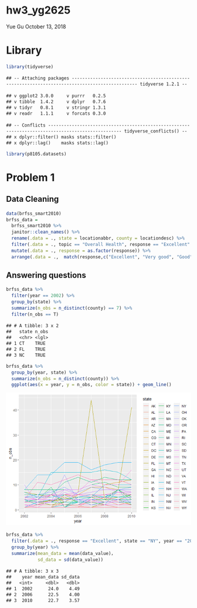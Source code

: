 hw3\_yg2625
================
Yue Gu
October 13, 2018

Library
=======

``` r
library(tidyverse)
```

    ## -- Attaching packages ----------------------------------------------------------------------------------------------- tidyverse 1.2.1 --

    ## v ggplot2 3.0.0     v purrr   0.2.5
    ## v tibble  1.4.2     v dplyr   0.7.6
    ## v tidyr   0.8.1     v stringr 1.3.1
    ## v readr   1.1.1     v forcats 0.3.0

    ## -- Conflicts -------------------------------------------------------------------------------------------------- tidyverse_conflicts() --
    ## x dplyr::filter() masks stats::filter()
    ## x dplyr::lag()    masks stats::lag()

``` r
library(p8105.datasets)
```

Problem 1
=========

Data Cleaning
-------------

``` r
data(brfss_smart2010)
brfss_data = 
  brfss_smart2010 %>% 
  janitor::clean_names() %>% 
  rename(.data = ., state = locationabbr, county = locationdesc) %>% 
  filter(.data = ., topic == "Overall Health", response == "Excellent" || response == "Very good" || response == "Good" || response == "Fair" || reponse == "Poor") %>% 
  mutate(.data = ., response = as.factor(response)) %>% 
  arrange(.data = .,  match(response,c("Excellent", "Very good", "Good", "Fair", "Poor")))
```

Answering questions
-------------------

``` r
brfss_data %>% 
  filter(year == 2002) %>% 
  group_by(state) %>% 
  summarize(n_obs = n_distinct(county) == 7) %>% 
  filter(n_obs == T)
```

    ## # A tibble: 3 x 2
    ##   state n_obs
    ##   <chr> <lgl>
    ## 1 CT    TRUE 
    ## 2 FL    TRUE 
    ## 3 NC    TRUE

``` r
brfss_data %>% 
  group_by(year, state) %>% 
  summarize(n_obs = n_distinct(county)) %>%
  ggplot(aes(x = year, y = n_obs, color = state)) + geom_line()
```

![](p8105_hw3_yg2625_files/figure-markdown_github/unnamed-chunk-3-1.png)

``` r
brfss_data %>% 
  filter(.data = ., response == "Excellent", state == "NY", year == "2002"|year == "2006"|year == "2010") %>%
  group_by(year) %>% 
  summarize(mean_data = mean(data_value)，
            sd_data = sd(data_value))
```

    ## # A tibble: 3 x 3
    ##    year mean_data sd_data
    ##   <int>     <dbl>   <dbl>
    ## 1  2002      24.0    4.49
    ## 2  2006      22.5    4.00
    ## 3  2010      22.7    3.57
